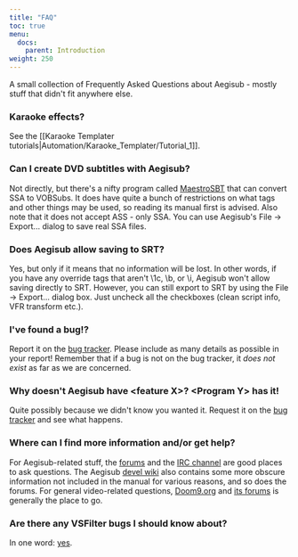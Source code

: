 ```yaml
---
title: "FAQ"
toc: true
menu:
  docs:
    parent: Introduction
weight: 250
---
```


A small collection of Frequently Asked Questions about Aegisub - mostly
stuff that didn't fit anywhere else.

### Karaoke effects? ###

See the [[Karaoke Templater tutorials|Automation/Karaoke_Templater/Tutorial_1]].

### Can I create DVD subtitles with Aegisub? ###

Not directly, but there's a nifty program called
[MaestroSBT](http://sourceforge.net/projects/maestrosbt/) that can
convert SSA to VOBSubs. It does have quite a bunch of restrictions on
what tags and other things may be used, so reading its manual first is
advised. Also note that it does not accept ASS - only SSA. You can use
Aegisub's File -> Export... dialog to save real SSA files.

### Does Aegisub allow saving to SRT? ###

Yes, but only if it means that no information will be lost. In other
words, if you have any override tags that aren't \1c, \b, or \i,
Aegisub won't allow saving directly to SRT. However, you can still
export to SRT by using the File -> Export... dialog box. Just uncheck
all the checkboxes (clean script info, VFR transform etc.).

### I've found a bug!? ###

Report it on the [bug tracker](http://devel.aegisub.org/). Please
include as many details as possible in your report! Remember that if a
bug is not on the bug tracker, it _does not exist_ as far as we are
concerned.

### Why doesn't Aegisub have &lt;feature X&gt;? &lt;Program Y&gt; has it! ###

Quite possibly because we didn't know you wanted it. Request it on the
[bug tracker](http://devel.aegisub.org/) and see what happens.

### Where can I find more information and/or get help? ###

For Aegisub-related stuff, the [forums](http://forums.aegisub.org) and
the [IRC channel](irc://irc.rizon.net/aegisub) are good places to ask
questions. The Aegisub [devel wiki](http://devel.aegisub.org) also
contains some more obscure information not included in the manual for
various reasons, and so does the forums.  For general video-related
questions, [Doom9.org](http://www.doom9.org) and [its
forums](http://forum.doom9.org) is generally the place to go.

### Are there any VSFilter bugs I should know about? ###

In one word: [yes](http://asa.diac24.net/VSFilter#BUGS).
